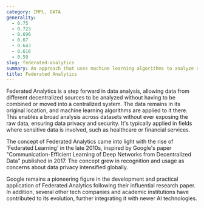 ```yaml
---
category: IMPL, DATA
generality:
  - 0.75
  - 0.723
  - 0.696
  - 0.67
  - 0.643
  - 0.616
  - 0.59
slug: federated-analytics
summary: An approach that uses machine learning algorithms to analyze decentralized data sources while constantly preserving the privacy and security of the data.
title: Federated Analytics
---
```


Federated Analytics is a step forward in data analysis, allowing data from different decentralized sources to be analyzed without having to be combined or moved into a centralized system. The data remains in its original location, and machine learning algorithms are applied to it there. This enables a broad analysis across datasets without ever exposing the raw data, ensuring data privacy and security. It's typically applied in fields where sensitive data is involved, such as healthcare or financial services.

The concept of Federated Analytics came into light with the rise of 'Federated Learning' in the late 2010s, inspired by Google's paper "Communication-Efficient Learning of Deep Networks from Decentralized Data" published in 2017. The concept grew in recognition and usage as concerns about data privacy intensified globally.

Google remains a pioneering figure in the development and practical application of Federated Analytics following their influential research paper. In addition, several other tech companies and academic institutions have contributed to its evolution, further integrating it with newer AI technologies.
